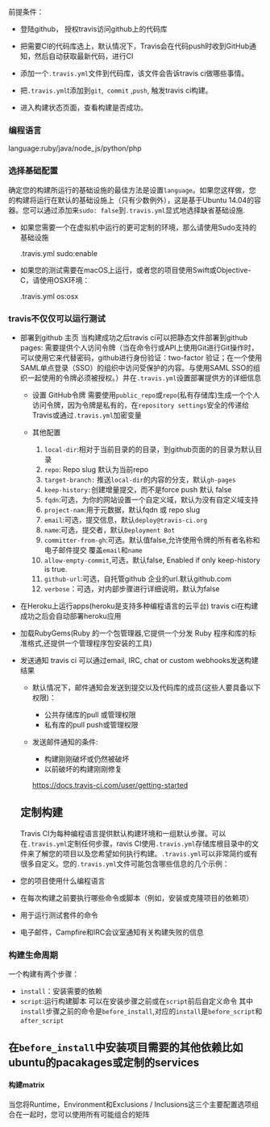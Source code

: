 前提条件：

- 登陆github， 授权travis访问github上的代码库

- 把需要CI的代码库选上，默认情况下，Travis会在代码push时收到GitHub通知，然后自动获取最新代码，进行CI
- 添加一个`.travis.yml`文件到代码库，该文件会告诉travis ci做哪些事情。
- 把`.travis.yml`t添加到`git`,` commit` ,`push`, 触发travis ci构建。
- 进入构建状态页面，查看构建是否成功。

### 编程语言
  
  language:ruby/java/node_js/python/php

### 选择基础配置

确定您的构建所运行的基础设施的最佳方法是设置`language`。如果您这样做，您的构建将运行在默认的基础设施上（只有少数例外），这是基于Ubuntu 14.04的容器。您可以通过添加来`sudo: false`到`.travis.yml`显式地选择缺省基础设施.

- 如果您需要一个在虚拟机中运行的更可定制的环境，那么请使用Sudo支持的基础设施

    .travis.yml
    sudo:enable

- 如果您的测试需要在macOS上运行，或者您的项目使用Swift或Objective-C，请使用OSX环境：

    .travis.yml
    os:osx

### travis不仅仅可以运行测试

- 部署到github 主页
  当构建成功之后travis ci可以把静态文件部署到github pages:
  需要提供个人访问令牌（当在命令行或API上使用Git进行Git操作时，可以使用它来代替密码，github进行身份验证：two-factor 验证；在一个使用SAML单点登录（SSO）的组织中访问受保护的内容。与使用SAML SSO的组织一起使用的令牌必须被授权。）并在`.travis.yml`设置部署提供方的详细信息
  
  - 设置 GitHub令牌
    需要使用`public_repo`或`repo`(私有存储库)生成一个个人访问令牌，因为令牌是私有的，在` repository settings `安全的传递给Travis或通过`.travis.yml`加密变量
  - 其他配置
  
    1. `local-dir`:相对于当前目录的的目录，到github页面的的目录为默认目录
    2. `repo`: Repo slug 默认为当前repo
    3. `target-branch:`  推送`local-dir`的内容的分支，默认`gh-pages`
    4. `keep-history:`创建增量提交，而不是force push 默认 false
    5. `fqdn`:可选，为你的网站设置一个自定义域，默认为没有自定义域支持
    6. `project-nam`:用于元数据，默认fqdn 或 repo slug
    7. `email`:可选，提交信息，默认`deploy@travis-ci.org`
    8. `name`:可选，提交者，默认`Deployment Bot`
    9. `committer-from-gh`:可选。默认值false,允许使用令牌的所有者名称和电子邮件提交 覆盖`email`和`name`
    10. `allow-empty-commit`,可选，默认false, Enabled if only keep-history is true.
    11. `github-url`:可选，自托管github 企业的url.默认github.com
    12. `verbose`：可选，对内部步骤进行详细说明，默认为false

- 在Heroku上运行apps(heroku是支持多种编程语言的云平台)
  travis ci在构建成功之后会自动部署heroku应用

- 加载RubyGems(Ruby 的一个包管理器,它提供一个分发 Ruby 程序和库的标准格式,还提供一个管理程序包安装的工具)
- 发送通知
  travis ci 可以通过email, IRC, chat or custom webhooks发送构建结果
  
  - 默认情况下，邮件通知会发送到提交以及代码库的成员(这些人要具备以下权限)：
    - 公共存储库的pull 或管理权限
    - 私有库的pull push或管理权限
  - 发送邮件通知的条件:
    - 构建刚刚破坏或仍然被破坏
    - 以前破坏的构建刚刚修复

    https://docs.travis-ci.com/user/getting-started
  
  ## 定制构建
  Travis CI为每种编程语言提供默认构建环境和一组默认步骤。可以在`.travis.yml`定制任何步骤，ravis CI使用`.travis.yml`存储库根目录中的文件来了解您的项目以及您希望如何执行构建。`.travis.yml`可以非常简约或有很多自定义。您的`.travis.yml`文件可能包含哪些信息的几个示例：
- 您的项目使用什么编程语言
- 在每次构建之前要执行哪些命令或脚本（例如，安装或克隆项目的依赖项）
- 用于运行测试套件的命令
- 电子邮件，Campfire和IRC会议室通知有关构建失败的信息
### 构建生命周期
一个构建有两个步骤：
- `install`：安装需要的依赖
- `script`:运行构建脚本
可以在安装步骤之前或在`script`前后自定义命令
其中`install`步骤之前的命令是`before_install`,对应的`install`是`before_script`和`after_script`

在`before_install`中安装项目需要的其他依赖比如ubuntu的pacakages或定制的services
-----------------------------
#### 构建matrix
当您将Runtime，Environment和Exclusions / Inclusions这三个主要配置选项组合在一起时，您可以使用所有可能组合的矩阵

    
    
